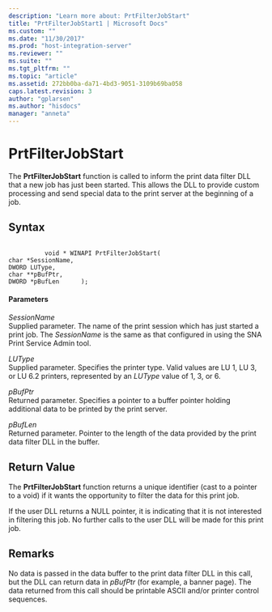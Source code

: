 ```yaml
---
description: "Learn more about: PrtFilterJobStart"
title: "PrtFilterJobStart1 | Microsoft Docs"
ms.custom: ""
ms.date: "11/30/2017"
ms.prod: "host-integration-server"
ms.reviewer: ""
ms.suite: ""
ms.tgt_pltfrm: ""
ms.topic: "article"
ms.assetid: 272bb0ba-da71-4bd3-9051-3109b69ba058
caps.latest.revision: 3
author: "gplarsen"
ms.author: "hisdocs"
manager: "anneta"
---
```

# PrtFilterJobStart
The **PrtFilterJobStart** function is called to inform the print data filter DLL that a new job has just been started. This allows the DLL to provide custom processing and send special data to the print server at the beginning of a job.  
  
## Syntax  
  
```  
  
          void * WINAPI PrtFilterJobStart(   
char *SessionName,    
DWORD LUType,         
char **pBufPtr,       
DWORD *pBufLen      );  
```  
  
#### Parameters  
 *SessionName*  
 Supplied parameter. The name of the print session which has just started a print job. The *SessionName* is the same as that configured in using the SNA Print Service Admin tool.  
  
 *LUType*  
 Supplied parameter. Specifies the printer type. Valid values are LU 1, LU 3, or LU 6.2 printers, represented by an *LUType* value of 1, 3, or 6.  
  
 *pBufPtr*  
 Returned parameter. Specifies a pointer to a buffer pointer holding additional data to be printed by the print server.  
  
 *pBufLen*  
 Returned parameter. Pointer to the length of the data provided by the print data filter DLL in the buffer.  
  
## Return Value  
 The **PrtFilterJobStart** function returns a unique identifier (cast to a pointer to a void) if it wants the opportunity to filter the data for this print job.  
  
 If the user DLL returns a NULL pointer, it is indicating that it is not interested in filtering this job. No further calls to the user DLL will be made for this print job.  
  
## Remarks  
 No data is passed in the data buffer to the print data filter DLL in this call, but the DLL can return data in *pBufPtr* (for example, a banner page). The data returned from this call should be printable ASCII and/or printer control sequences.
